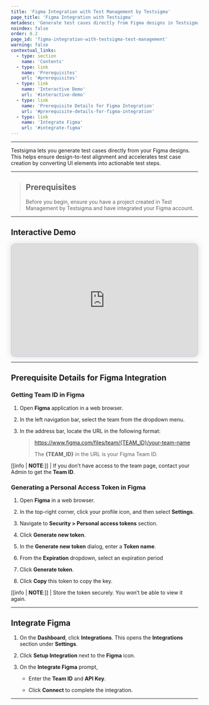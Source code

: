 ```yaml
---
title: 'Figma Integration with Test Management by Testsigma'
page_title: 'Figma Integration with Testsigma'
metadesc: 'Generate test cases directly from Figma designs in Testsigma | Ensure design-to-test alignment and accelerate test creation by converting UI elements into test steps'
noindex: false
order: 8.2
page_id: 'figma-integration-with-testsigma-test-management'
warning: false
contextual_links:
  - type: section
    name: 'Contents'
  - type: link
    name: 'Prerequisites'
    url: '#prerequisites'
  - type: link
    name: 'Interactive Demo'
    url: '#interactive-demo'
  - type: link
    name: 'Prerequisite Details for Figma Integration'
    url: '#prerequisite-details-for-figma-integration'
  - type: link
    name: 'Integrate Figma'
    url: '#integrate-figma'
---
```


---

Testsigma lets you generate test cases directly from your Figma designs. This helps ensure design-to-test alignment and accelerates test case creation by converting UI elements into actionable test steps.

---

> ## **Prerequisites**
>
> Before you begin, ensure you have a project created in Test Management by Testsigma and have integrated your Figma account.

---

## **Interactive Demo**

<div>
  <script async src="https://js.storylane.io/js/v2/storylane.js"></script>
  <div class="sl-embed" style="position:relative;padding-bottom:calc(55.44% + 25px);width:100%;height:0;transform:scale(1)">
    <iframe loading="lazy" class="sl-demo" src="https://app.storylane.io/demo/xygzz9kvaxat?embed=inline" name="sl-embed" allow="fullscreen" allowfullscreen style="position:absolute;top:0;left:0;width:100%!important;height:100%!important;border:1px solid rgba(63,95,172,0.35);box-shadow: 0px 0px 18px rgba(26, 19, 72, 0.15);border-radius:10px;box-sizing:border-box;"></iframe>
  </div>
</div>

---

## **Prerequisite Details for Figma Integration**

### **Getting Team ID in Figma**

1. Open **Figma** application in a web browser.

2. In the left navigation bar, select the team from the dropdown menu.

3. In the address bar, locate the URL in the following format:

   > https://www.figma.com/files/team/{TEAM_ID}/your-team-name
   >
   > The **{TEAM_ID}** in the URL is your Figma Team ID.

[[info | **NOTE**:]]
| If you don’t have access to the team page, contact your Admin to get the **Team ID**.

### **Generating a Personal Access Token in Figma**

1. Open **Figma** in a web browser.

2. In the top-right corner, click your profile icon, and then select **Settings**.

3. Navigate to **Security > Personal access tokens** section.

4. Click **Generate new token**.

5. In the **Generate new token** dialog, enter a **Token name**.

6. From the **Expiration** dropdown, select an expiration period

7. Click **Generate token**.

8. Click **Copy** this token to copy the key.

[[info | **NOTE**:]]
| Store the token securely. You won’t be able to view it again.

---

## **Integrate Figma**

1. On the **Dashboard**, click **Integrations**. This opens the **Integrations** section under **Settings**.

2. Click **Setup Integration** next to the **Figma** icon.

3. On the **Integrate Figma** prompt,

   - Enter the **Team ID** and **API Key**.

   - Click **Connect** to complete the integration.

---
